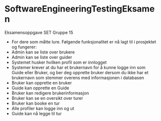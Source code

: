 # SoftwareEngineeringTestingEksamen
Eksamensoppgave SET Gruppe 15

- For dere som måtte lure. Følgende funksjonalitet er nå lagt til i prosjektet og fungerer:
- Admin kan se liste over brukere
- Admin kan se liste over guider
- Systemet husker hvilken profil som er innlogget
- Systemer krever at du har et brukernavn for å kunne logge inn som Guide eller Bruker, og ber deg opprette bruker dersom du ikke har et brukernavn som stemmer overens med informasjonen i databasen
- Bruker kan opprette en bruker
- Guide kan opprette en Guide
- Bruker kan redigere brukerinformasjon
- Bruker kan se en oversikt over turer
- Bruker kan booke en tur
- Alle profiler kan logge inn og ut
- Guide kan nå legge til tur
